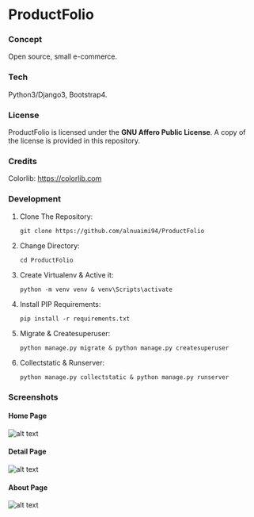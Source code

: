 # ProductFolio

### Concept

Open source, small e-commerce.

### Tech

Python3/Django3, Bootstrap4.

### License

ProductFolio is licensed under the **GNU Affero Public License**. A copy of the license is provided in this repository.

### Credits

Colorlib: https://colorlib.com

### Development

1. Clone The Repository:

    ```
    git clone https://github.com/alnuaimi94/ProductFolio
    ```

2. Change Directory:

    ```
    cd ProductFolio
    ````

3. Create Virtualenv & Active it:

    ```
    python -m venv venv & venv\Scripts\activate
    ```

4. Install PIP Requirements:

    ```
    pip install -r requirements.txt
    ```

5. Migrate & Createsuperuser:

    ```
    python manage.py migrate & python manage.py createsuperuser
    ```

6. Collectstatic & Runserver:

    ```
    python manage.py collectstatic & python manage.py runserver
    ````

### Screenshots

#### Home Page

![alt text](https://github.com/alnuaimi94/ProductFolio/blob/master/_screenshots/home.png)

#### Detail Page

![alt text](https://github.com/alnuaimi94/ProductFolio/blob/master/_screenshots/detail.png)

#### About Page

![alt text](https://github.com/alnuaimi94/ProductFolio/blob/master/_screenshots/about.png)